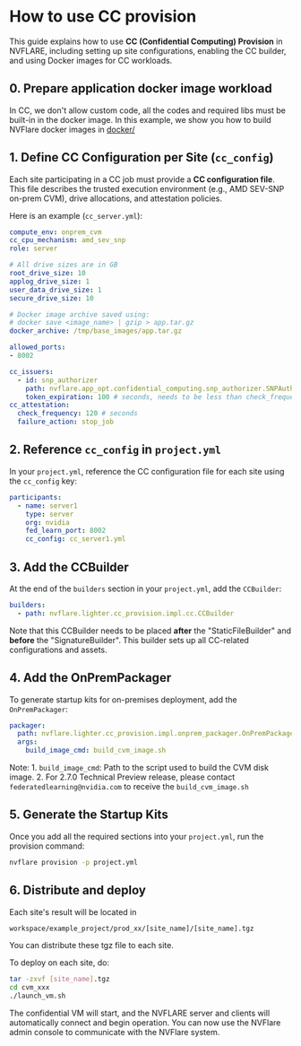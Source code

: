 # How to use CC provision

This guide explains how to use **CC (Confidential Computing) Provision** in NVFLARE, including setting up site configurations, enabling the CC builder, and using Docker images for CC workloads.


## 0. Prepare application docker image workload

In CC, we don't allow custom code, all the codes and required libs must be built-in in the docker image.
In this example, we show you how to build NVFlare docker images in [docker/](docker/README.md)


## 1. Define CC Configuration per Site (`cc_config`)

Each site participating in a CC job must provide a **CC configuration file**. This file describes the trusted execution environment (e.g., AMD SEV-SNP on-prem CVM), drive allocations, and attestation policies.

Here is an example (`cc_server.yml`):


```yaml
compute_env: onprem_cvm
cc_cpu_mechanism: amd_sev_snp
role: server

# All drive sizes are in GB
root_drive_size: 10
applog_drive_size: 1
user_data_drive_size: 1
secure_drive_size: 10

# Docker image archive saved using:
# docker save <image_name> | gzip > app.tar.gz
docker_archive: /tmp/base_images/app.tar.gz

allowed_ports:
- 8002

cc_issuers:
  - id: snp_authorizer
    path: nvflare.app_opt.confidential_computing.snp_authorizer.SNPAuthorizer
    token_expiration: 100 # seconds, needs to be less than check_frequency
cc_attestation:
  check_frequency: 120 # seconds
  failure_action: stop_job
```

## 2. Reference `cc_config` in `project.yml`

In your `project.yml`, reference the CC configuration file for each site using the `cc_config` key:

```yaml
participants:
  - name: server1
    type: server
    org: nvidia
    fed_learn_port: 8002
    cc_config: cc_server1.yml
```

## 3. Add the CCBuilder

At the end of the `builders` section in your `project.yml`, add the `CCBuilder`:

```yaml
builders:
  - path: nvflare.lighter.cc_provision.impl.cc.CCBuilder
```

Note that this CCBuilder needs to be placed **after** the "StaticFileBuilder" and
**before** the "SignatureBuilder".
This builder sets up all CC-related configurations and assets.

## 4. Add the OnPremPackager

To generate startup kits for on-premises deployment, add the `OnPremPackager`:

```yaml
packager:
  path: nvflare.lighter.cc_provision.impl.onprem_packager.OnPremPackager
  args:
    build_image_cmd: build_cvm_image.sh
```

Note:
    1. `build_image_cmd`: Path to the script used to build the CVM disk image.
    2. For 2.7.0 Technical Preview release, please contact `federatedlearning@nvidia.com` to receive the `build_cvm_image.sh`

## 5. Generate the Startup Kits

Once you add all the required sections into your `project.yml`, run the provision command:

```bash
nvflare provision -p project.yml
```

## 6. Distribute and deploy

Each site's result will be located in 

```bash
workspace/example_project/prod_xx/[site_name]/[site_name].tgz
```

You can distribute these tgz file to each site.

To deploy on each site, do:

```bash
tar -zxvf [site_name].tgz
cd cvm_xxx
./launch_vm.sh
```

The confidential VM will start, and the NVFLARE server and clients will automatically connect and begin operation.
You can now use the NVFlare admin console to communicate with the NVFlare system.
